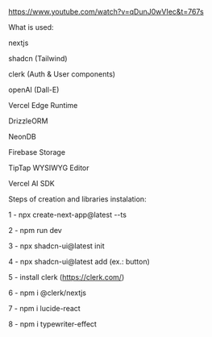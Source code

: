 https://www.youtube.com/watch?v=qDunJ0wVIec&t=767s

What is used:

nextjs

shadcn (Tailwind)

clerk (Auth & User components)

openAI (Dall-E)

Vercel Edge Runtime

DrizzleORM

NeonDB

Firebase Storage

TipTap WYSIWYG Editor

Vercel AI SDK

Steps of creation and libraries instalation:

1 - npx create-next-app@latest --ts

2 - npm run dev

3 - npx shadcn-ui@latest init

4 - npx shadcn-ui@latest add <component> (ex.: button)

5 - install clerk (https://clerk.com/)

6 - npm i @clerk/nextjs

7 - npm i lucide-react

8 - npm i typewriter-effect
